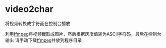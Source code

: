 # video2char
将视频转换成字符画在控制台播放

利用[ffmpeg](https://ffmpeg.org/)将视频截取成图片，然后根据灰度值转为ASCII字符码，最后在控制台输出
请手动下载[ffmpeg](https://ffmpeg.org/)并放到程序目录
